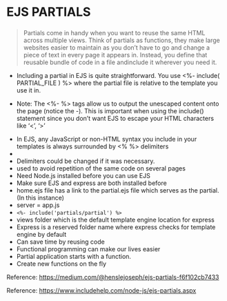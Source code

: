 # EJS PARTIALS

### 

> Partials come in handy when you want to reuse the same HTML across multiple views. Think of partials as functions, they make large websites easier to maintain as you don’t have to go and change a piece of text in every page it appears in. Instead, you define that reusable bundle of code in a file andinclude it wherever you need it.

- Including a partial in EJS is quite straightforward. You use <%- include( PARTIAL_FILE ) %> where the partial file is relative to the template you use it in.
* Note: The <%- %> tags allow us to output the unescaped content onto the page (notice the -). This is important when using the include() statement since you don’t want EJS to escape your HTML characters like ‘<’, ‘>’
- In EJS, any JavaScript or non-HTML syntax you include in your templates is always surrounded by <% %> delimiters
-
- Delimiters could be changed if it was necessary.
- used to avoid repetition of the same code on several pages
-  Need Node.js installed before you can use EJS
- Make sure EJS and express are both installed before
- home.ejs file has a link to the partial.ejs file which serves as the partial. (In this instance)
- server = app.js
- `<%- include('partials/partial') %>`
- views folder which is the default template engine location for express
- Express is a reserved folder name where express checks for template engine by default
- Can save time by reusing code
- Functional programming can make our lives easier
- Partial application starts with a function.
- Create new functions on the fly

Reference:  https://medium.com/@henslejoseph/ejs-partials-f6f102cb7433

Reference: https://www.includehelp.com/node-js/ejs-partials.aspx